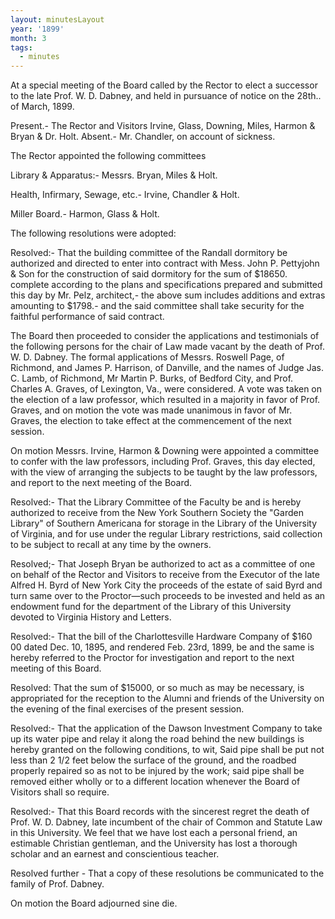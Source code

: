 ```yaml
---
layout: minutesLayout
year: '1899'
month: 3
tags:
  - minutes
---
```

At a special meeting of the Board called by the Rector to elect a successor to the late Prof. W. D. Dabney, and held in pursuance of notice on the 28th.. of March, 1899.

Present.- The Rector and Visitors Irvine, Glass, Downing, Miles, Harmon & Bryan & Dr. Holt. Absent.- Mr. Chandler, on account of sickness.

The Rector appointed the following committees

Library & Apparatus:- Messrs. Bryan, Miles & Holt.

Health, Infirmary, Sewage, etc.- Irvine, Chandler & Holt.

Miller Board.- Harmon, Glass & Holt.

The following resolutions were adopted:

Resolved:- That the building committee of the Randall dormitory be authorized and directed to enter into contract with Mess. John P. Pettyjohn & Son for the construction of said dormitory for the sum of $18650. complete according to the plans and specifications prepared and submitted this day by Mr. Pelz, architect,- the above sum includes additions and extras amounting to $1798.- and the said committee shall take security for the faithful performance of said contract.

The Board then proceeded to consider the applications and testimonials of the following persons for the chair of Law made vacant by the death of Prof. W. D. Dabney. The formal applications of Messrs. Roswell Page, of Richmond, and James P. Harrison, of Danville, and the names of Judge Jas. C. Lamb, of Richmond, Mr Martin P. Burks, of Bedford City, and Prof. Charles A. Graves, of Lexington, Va., were considered. A vote was taken on the election of a law professor, which resulted in a majority in favor of Prof. Graves, and on motion the vote was made unanimous in favor of Mr. Graves, the election to take effect at the commencement of the next session.

On motion Messrs. Irvine, Harmon & Downing were appointed a committee to confer with the law professors, including Prof. Graves, this day elected, with the view of arranging the subjects to be taught by the law professors, and report to the next meeting of the Board.

Resolved:- That the Library Committee of the Faculty be and is hereby authorized to receive from the New York Southern Society the "Garden Library" of Southern Americana for storage in the Library of the University of Virginia, and for use under the regular Library restrictions, said collection to be subject to recall at any time by the owners.

Resolved;- That Joseph Bryan be authorized to act as a committee of one on behalf of the Rector and Visitors to receive from the Executor of the late Alfred H. Byrd of New York City the proceeds of the estate of said Byrd and turn same over to the Proctor—such proceeds to be invested and held as an endowment fund for the department of the Library of this University devoted to Virginia History and Letters.

Resolved:- That the bill of the Charlottesville Hardware Company of $160 00 dated Dec. 10, 1895, and rendered Feb. 23rd, 1899, be and the same is hereby referred to the Proctor for investigation and report to the next meeting of this Board.

Resolved: That the sum of $15000, or so much as may be necessary, is appropriated for the reception to the Alumni and friends of the University on the evening of the final exercises of the present session.

Resolved:- That the application of the Dawson Investment Company to take up its water pipe and relay it along the road behind the new buildings is hereby granted on the following conditions, to wit, Said pipe shall be put not less than 2 1/2 feet below the surface of the ground, and the roadbed properly repaired so as not to be injured by the work; said pipe shall be removed either wholly or to a different location whenever the Board of Visitors shall so require.

Resolved:- That this Board records with the sincerest regret the death of Prof. W. D. Dabney, late incumbent of the chair of Common and Statute Law in this University. We feel that we have lost each a personal friend, an estimable Christian gentleman, and the University has lost a thorough scholar and an earnest and conscientious teacher.

Resolved further - That a copy of these resolutions be communicated to the family of Prof. Dabney.

On motion the Board adjourned sine die.
